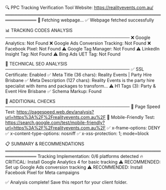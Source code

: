 
🔍 PPC Tracking Verification Tool
Website: https://realityevents.com.au/
════════════════════════════════════════════════════════════
🔄 Fetching webpage...
✅ Webpage fetched successfully

📊 TRACKING CODES ANALYSIS
────────────────────────────────────────
❌ Google Analytics: Not Found
❌ Google Ads Conversion Tracking: Not Found
❌ Facebook Pixel: Not Found
⚠️  Google Tag Manager: Not Found
⚠️  LinkedIn Insight Tag: Not Found
⚠️  Bing Ads UET Tag: Not Found

🔧 TECHNICAL SEO ANALYSIS
────────────────────────────────────────
✅ SSL Certificate: Enabled
✅  Meta Title (36 chars): Reality Events | Party Hire Brisbane
✅  Meta Description (127 chars): Reality Events is the party hire specialist with items and packages to transform...
⚠️  H1 Tags (3): Party & Event Hire Brisbane
✅ Schema Markup: Found

📱 ADDITIONAL CHECKS
────────────────────────────────────────
🔗 Page Speed Test: https://pagespeed.web.dev/analysis?url=https%3A%2F%2Frealityevents.com.au%2F
📱 Mobile-Friendly Test: https://search.google.com/test/mobile-friendly?url=https%3A%2F%2Frealityevents.com.au%2F
✅ x-frame-options: DENY
✅ x-content-type-options: nosniff
✅ x-xss-protection: 1; mode=block

📋 SUMMARY & RECOMMENDATIONS
════════════════════════════════════════════════════════════
Tracking Implementation: 0/6 platforms detected
🔥 CRITICAL: Install Google Analytics 4 for basic tracking
⚠️  RECOMMENDED: Set up Google Ads conversion tracking
⚠️  RECOMMENDED: Install Facebook Pixel for Meta campaigns

✅ Analysis complete! Save this report for your client folder.